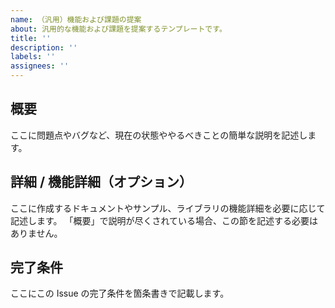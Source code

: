 ```yaml
---
name: （汎用）機能および課題の提案
about: 汎用的な機能および課題を提案するテンプレートです。
title: ''
description: ''
labels: ''
assignees: ''
---
```


## 概要

ここに問題点やバグなど、現在の状態ややるべきことの簡単な説明を記述します。

## 詳細 / 機能詳細（オプション）

ここに作成するドキュメントやサンプル、ライブラリの機能詳細を必要に応じて記述します。
「概要」で説明が尽くされている場合、この節を記述する必要はありません。

## 完了条件

ここにこの Issue の完了条件を箇条書きで記載します。
